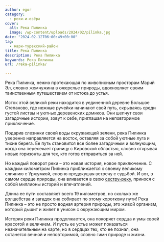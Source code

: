 ```yaml
---
author: egor
category:
  - реки-и-озёра
cover:
  alt: Река Пилинка
  image: /wp-content/uploads/2024/02/pilinka.jpg
date: "2024-02-12T06:00:49+00:00"
tag:
  - мари-турекский-район
title: Река Пилинка
description: Река Пилинка
keywords: Река Пилинка
url: /reka-pilinka/

---
```

Река Пилинка, нежно протекающая по живописным просторам Марий Эл, словно жемчужина в ожерелье природы, вдохновляет своим таинственным путешествием от истока до устья.

Исток этой великой реки находится в уединенной деревне Большое Степаново, где нежные ручейки начинают свой путь, скрываясь среди густой листвы и уютных деревенских домиков. Они шепчут свои загадочные истории, зовут к себе, приглашая на неповторимое приключение.

Подарив слезинки своей воды окружающей зелени, река Пилинка уверенно направляется на восток, оставляя за собой уютные луга и тихие берега. Ее путь становится все более загадочным и волнующим, когда она пересекает границу с Кировской областью, словно открывая новые горизонты для тех, кто готов отправиться за ней.

Но каждый поворот реки – это новая история, новое приключение. С каждым километром Пилинка приближается к своему великому слиянию с Уржумкой, словно предвкушая встречу с судьбой. И вот, в самом сердце природы, она вливается в свою [сестру-реку](/reka-ashit/), принося с собой миллионы историй и впечатлений.

Длина ее пути составляет всего 19 километров, но сколько же волшебства и загадок она собирает по этому короткому пути! Река Пилинка – это не просто водная артерия природы, это живой организм, который дышит и живет в унисон с окружающим миром.

История реки Пилинка продолжается, она покоряет сердца и умы своей красотой и величием. И пусть ее устье может показаться незначительным на карте, но в сердцах тех, кто ее познал, она останется вечной и неповторимой, словно гимн природе и жизни.

